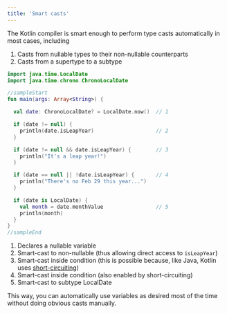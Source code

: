 ```yaml
---
title: 'Smart casts'
---
```


The Kotlin compiler is smart enough to perform type casts automatically in most cases, including
1. Casts from nullable types to their non-nullable counterparts
2. Casts from a supertype to a subtype

<div class="sample" markdown="1">

```kotlin
import java.time.LocalDate
import java.time.chrono.ChronoLocalDate

//sampleStart
fun main(args: Array<String>) {

  val date: ChronoLocalDate? = LocalDate.now()  // 1

  if (date != null) {
    println(date.isLeapYear)                    // 2
  }

  if (date != null && date.isLeapYear) {        // 3
    println("It's a leap year!")
  }

  if (date == null || !date.isLeapYear) {       // 4
    println("There's no Feb 29 this year...")
  }

  if (date is LocalDate) {
    val month = date.monthValue                 // 5
    println(month)
  }
}
//sampleEnd
```

</div>


1. Declares a nullable variable
2. Smart-cast to non-nullable (thus allowing direct access to `isLeapYear`)
3. Smart-cast inside condition (this is possible because, like Java, Kotlin uses [short-circuiting](https://en.wikipedia.org/wiki/Short-circuit_evaluation))
4. Smart-cast inside condition (also enabled by short-circuiting)
5. Smart-cast to subtype LocalDate

This way, you can automatically use variables as desired most of the time without doing obvious casts manually.
